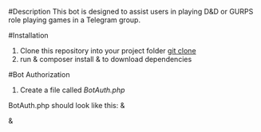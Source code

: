 #Description
This bot is designed to assist users in playing D&D or GURPS role playing games in a Telegram group.

#Installation
1. Clone this repository into your project folder [git clone](git@bitbucket.org:lunchboxgang/dungeonassistantbot.git)
2. run & composer install & to download dependencies

#Bot Authorization
1. Create a file called *BotAuth.php*

BotAuth.php should look like this:
&
<?php
namespace App;

class BotAuth {
	const auth_token = "INSERT_BOT_TOKEN_HERE";

	public function getAuth() {
		return self::auth_token;
	}
}

?>
&